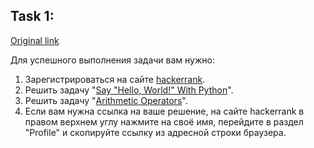 ## Task 1:

[Original link](https://github.com/netology-code/devpy/tree/main/1.python.console#%D0%B7%D0%B0%D0%B4%D0%B0%D1%87%D0%B0-1)

Для успешного выполнения задачи вам нужно:
1. Зарегистрироваться на сайте [hackerrank](https://www.hackerrank.com/). 
2. Решить задачу "[Say "Hello, World!" With Python](https://www.hackerrank.com/challenges/py-hello-world/problem)". 
3. Решить задачу "[Arithmetic Operators](https://www.hackerrank.com/challenges/python-arithmetic-operators/problem)". 
4. Если вам нужна ссылка на ваше решение, на сайте hackerrank в правом верхнем углу нажмите на своё имя, перейдите в раздел "Profile" и скопируйте ссылку из адресной строки браузера.

